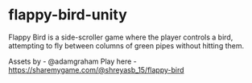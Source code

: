 # flappy-bird-unity
Flappy Bird is a side-scroller game where the player controls a bird, attempting to fly between columns of green pipes without hitting them.

Assets by - @adamgraham
Play here - https://sharemygame.com/@shreyasb_15/flappy-bird